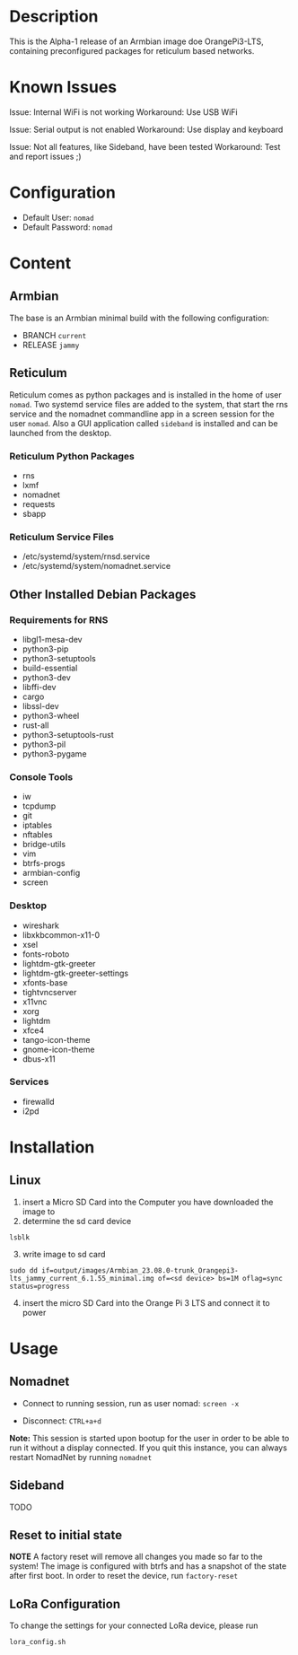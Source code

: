 # Description
This is the Alpha-1 release of an Armbian image doe OrangePi3-LTS, containing preconfigured packages for reticulum based networks. 

# Known Issues
Issue: Internal WiFi is not working
Workaround: Use USB WiFi

Issue: Serial output is not enabled
Workaround: Use display and keyboard

Issue: Not all features, like Sideband, have been tested
Workaround: Test and report issues ;)

# Configuration
- Default User: `nomad`
- Default Password: `nomad`

# Content
## Armbian
The base is an Armbian minimal build with the following configuration:
- BRANCH `current`
- RELEASE `jammy`

## Reticulum
Reticulum comes as python packages and is installed in the home of user `nomad`. Two systemd service files are added to the system, that start the rns service and the nomadnet commandline app in a screen session for the user `nomad`. Also a GUI application called `sideband` is installed and can be launched from the desktop.

### Reticulum Python Packages
- rns
- lxmf
- nomadnet
- requests
- sbapp

### Reticulum Service Files
- /etc/systemd/system/rnsd.service
- /etc/systemd/system/nomadnet.service

## Other Installed Debian Packages

### Requirements for RNS
- libgl1-mesa-dev
- python3-pip
- python3-setuptools
- build-essential
- python3-dev
- libffi-dev
- cargo
- libssl-dev
- python3-wheel
- rust-all
- python3-setuptools-rust
- python3-pil
- python3-pygame  

### Console Tools
- iw
- tcpdump
- git
- iptables
- nftables
- bridge-utils
- vim
- btrfs-progs
- armbian-config
- screen

### Desktop
- wireshark
- libxkbcommon-x11-0
- xsel
- fonts-roboto
- lightdm-gtk-greeter
- lightdm-gtk-greeter-settings
- xfonts-base
- tightvncserver
- x11vnc
- xorg
- lightdm
- xfce4
- tango-icon-theme
- gnome-icon-theme
- dbus-x11

### Services
- firewalld
- i2pd

# Installation
## Linux
1. insert a Micro SD Card into the Computer you have downloaded the image to
2. determine the sd card device
```
lsblk
```
3. write image to sd card
```
sudo dd if=output/images/Armbian_23.08.0-trunk_Orangepi3-lts_jammy_current_6.1.55_minimal.img of=<sd device> bs=1M oflag=sync status=progress
```
4. insert the micro SD Card into the Orange Pi 3 LTS and connect it to power


# Usage
## Nomadnet
- Connect to running session, run as user nomad:
```screen -x```

- Disconnect:
```CTRL+a+d```

**Note:** This session is started upon bootup for the user in order to be able to run it without a display connected. If you quit this instance, you can always restart NomadNet by running
```nomadnet```

## Sideband
TODO

## Reset to initial state
**NOTE** A factory reset will remove all changes you made so far to the system!
The image is configured with btrfs and has a snapshot of the state after first boot. In order to reset the device, run
```factory-reset```

## LoRa Configuration
To change the settings for your connected LoRa device, please run
```
lora_config.sh
```

